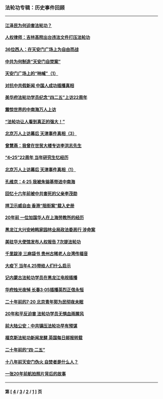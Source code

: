 ### 法轮功专辑：历史事件回顾
---
#### [江泽民为何迫害法轮功？](../../pages/nf5793/n13876324.md?08230430) 
#### [人权律师：吉林高院出台违法文件打压法轮功](../../pages/nf5793/n13825665.md?08230430) 
#### [36位西人：在天安门广场上为自由而战](../../pages/nf5793/n13390029.md?08230430) 
#### [中共为何制造“天安门自焚案”](../../pages/nf5793/n13183270.md?08230430) 
#### [天安门广场上的“呐喊”（1）](../../pages/nf5793/n13105277.md?08230430) 
#### [对抗中共假新闻 中国人成功插播真相](../../pages/nf5793/n12910618.md?08230430) 
#### [美华府法轮功学员纪念“四二五”上访22周年](../../pages/nf5793/n12904445.md?08230430) 
#### [震惊世界的中南海万人上访](../../pages/nf5793/n12903976.md?08230430) 
#### [“法轮功让人看到真正的强大！”](../../pages/nf5793/n12903195.md?08230430) 
#### [北京万人上访幕后 天津事件真相（3）](../../pages/nf5793/n12902807.md?08230430) 
#### [曾慧燕：我曾在世贸大楼专访李洪志先生](../../pages/nf5793/n12898729.md?08230430) 
#### [“4•25”22周年 当年研究生忆经历](../../pages/nf5793/n12894152.md?08230430) 
#### [北京万人上访幕后 天津事件真相（1）](../../pages/nf5793/n12885174.md?08230430) 
#### [孔维京：4·25 我被朱镕基带进中南海](../../pages/nf5793/n12864987.md?08230430) 
#### [回忆十六年前被中共害死的父亲李茂勋](../../pages/nf5793/n12880270.md?08230430) 
#### [捍卫示威自由 香港“阻街案”载入史册](../../pages/nf5793/n12811245.md?08230430) 
#### [20年前 一位加国华人在上海劳教所的经历](../../pages/nf5793/n12707932.md?08230430) 
#### [黑龙江大兴安岭韩家园林业局政法委恶行 涉命案](../../pages/nf5793/n12622815.md?08230430) 
#### [美驻华大使馆发布人权报告 7次提法轮功](../../pages/nf5793/n12520541.md?08230430) 
#### [千里跋涉 三麻袋书 贵州古稀老人台湾传福音](../../pages/nf5793/n12198750.md?08230430) 
#### [大疫下 当年4.25带给人们什么启示](../../pages/nf5793/n12058565.md?08230430) 
#### [记内蒙古法轮功学员在黑龙江电视插播](../../pages/nf5793/n11699194.md?08230430) 
#### [华府烛光夜悼 长春3·05插播英烈正信永恒](../../pages/nf5793/n11397432.md?08230430) 
#### [二十年前的7·20 北京青年郭为民彻夜未眠](../../pages/nf5793/n11354195.md?08230430) 
#### [20年和平反迫害 法轮功学员无惧血雨腥风](../../pages/nf5793/n11348279.md?08230430) 
#### [前大陆公安：中共镇压法轮功早有预谋](../../pages/nf5793/n11352168.md?08230430) 
#### [福克斯法轮功新闻发酵  英国每日邮报转载](../../pages/nf5793/n11285952.md?08230430) 
#### [二十年前的“四·二五”](../../pages/nf5793/n11207639.md?08230430) 
#### [十八年前天安门伪火 自焚者是什么人？](../../pages/nf5793/n10996556.md?08230430) 
#### [一张20年前航拍照片背后的故事](../../pages/nf5793/n10693797.md?08230430) 

---
#### 第 [ [4](./4.md?08230430) / [3](./3.md?08230430) / [2](./2.md?08230430) / [1](./1.md?08230430) ] 页
